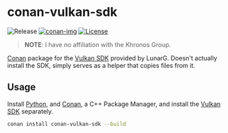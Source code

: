 # conan-vulkan-sdk

![Release][release-img]
[![conan-img]][conan-url]
[![License][license-img]][license-url]

> **NOTE**: I have no affiliation with the Khronos Group. 

[Conan](https://conan.io) package for the [Vulkan SDK](https://github.com/LunarG/VulkanTools) provided by LunarG. Doesn't actually install the SDK, simply serves as a helper that copies files from it.


## Usage

Install [Python](https://www.python.org/downloads/), and [Conan](https://www.conan.io/), a C++ Package Manager, and install the [Vulkan SDK](https://vulkan.lunarg.com/signin) separately.

```bash
conan install conan-vulkan-sdk --build
```

[release-img]: https://img.shields.io/badge/release-1.0.30.0-B46BD6.svg?style=flat-square
[conan-img]: https://img.shields.io/badge/conan.io-1.0.30.0-green.svg?style=flat-square
[conan-url]: https://www.conan.io/source/vulkan-sdk/1.0.30.0/alaingalvan/testing
[license-img]: http://img.shields.io/:license-apache-blue.svg?style=flat-square
[license-url]: http://www.apache.org/licenses/LICENSE-2.0
